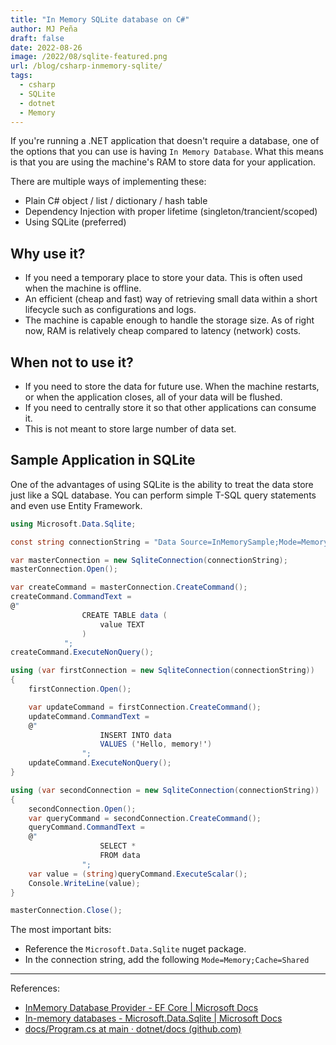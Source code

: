```yaml
---
title: "In Memory SQLite database on C#"
author: MJ Peña
draft: false
date: 2022-08-26
image: /2022/08/sqlite-featured.png
url: /blog/csharp-inmemory-sqlite/
tags:
  - csharp
  - SQLite
  - dotnet
  - Memory
---
```


If you're running a .NET application that doesn't require a database, one of the options that you can use is having `In Memory Database`. What this means is that you are using the machine's RAM to store data for your application.

There are multiple ways of implementing these:

- Plain C# object / list / dictionary / hash table
- Dependency Injection with proper lifetime (singleton/trancient/scoped)
- Using SQLite (preferred)

## Why use it?

- If you need a temporary place to store your data. This is often used when the machine is offline.
- An efficient (cheap and fast) way of retrieving small data within a short lifecycle such as configurations and logs.
- The machine is capable enough to handle the storage size. As of right now, RAM is relatively cheap compared to latency (network) costs.

## When not to use it?

- If you need to store the data for future use. When the machine restarts, or when the application closes, all of your data will be flushed.
- If you need to centrally store it so that other applications can consume it.
- This is not meant to store large number of data set.

## Sample Application in SQLite

One of the advantages of using SQLite is the ability to treat the data store just like a SQL database. You can perform simple T-SQL query statements and even use Entity Framework.

```csharp
using Microsoft.Data.Sqlite;

const string connectionString = "Data Source=InMemorySample;Mode=Memory;Cache=Shared";

var masterConnection = new SqliteConnection(connectionString);
masterConnection.Open();

var createCommand = masterConnection.CreateCommand();
createCommand.CommandText =
@"
                CREATE TABLE data (
                    value TEXT
                )
            ";
createCommand.ExecuteNonQuery();

using (var firstConnection = new SqliteConnection(connectionString))
{
    firstConnection.Open();

    var updateCommand = firstConnection.CreateCommand();
    updateCommand.CommandText =
    @"
                    INSERT INTO data
                    VALUES ('Hello, memory!')
                ";
    updateCommand.ExecuteNonQuery();
}

using (var secondConnection = new SqliteConnection(connectionString))
{
    secondConnection.Open();
    var queryCommand = secondConnection.CreateCommand();
    queryCommand.CommandText =
    @"
                    SELECT *
                    FROM data
                ";
    var value = (string)queryCommand.ExecuteScalar();
    Console.WriteLine(value);
}

masterConnection.Close();

```

The most important bits:

- Reference the `Microsoft.Data.Sqlite` nuget package.
- In the connection string, add the following `Mode=Memory;Cache=Shared`

---

References:

- [InMemory Database Provider - EF Core | Microsoft Docs](https://docs.microsoft.com/en-us/ef/core/providers/in-memory/?tabs=dotnet-core-cli)
- [In-memory databases - Microsoft.Data.Sqlite | Microsoft Docs](https://docs.microsoft.com/en-us/dotnet/standard/data/sqlite/in-memory-databases)
- [docs/Program.cs at main · dotnet/docs (github.com)](https://github.com/dotnet/docs/blob/main/samples/snippets/standard/data/sqlite/InMemorySample/Program.cs)

